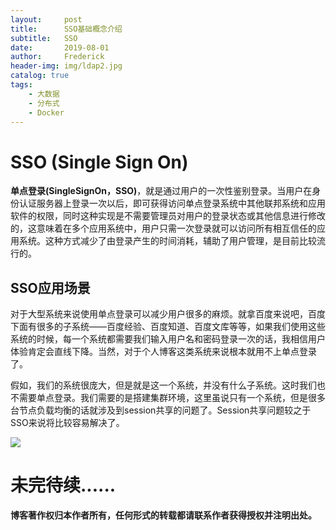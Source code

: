 ```yaml
---
layout:     post
title:      SSO基础概念介绍
subtitle:   SSO
date:       2019-08-01
author:     Frederick
header-img: img/ldap2.jpg
catalog: true
tags:
    - 大数据
    - 分布式
    - Docker
---
```


# SSO (Single Sign On)

**单点登录(SingleSignOn，SSO)**，就是通过用户的一次性鉴别登录。当用户在身份认证服务器上登录一次以后，即可获得访问单点登录系统中其他联邦系统和应用软件的权限，同时这种实现是不需要管理员对用户的登录状态或其他信息进行修改的，这意味着在多个应用系统中，用户只需一次登录就可以访问所有相互信任的应用系统。这种方式减少了由登录产生的时间消耗，辅助了用户管理，是目前比较流行的。

## SSO应用场景

对于大型系统来说使用单点登录可以减少用户很多的麻烦。就拿百度来说吧，百度下面有很多的子系统——百度经验、百度知道、百度文库等等，如果我们使用这些系统的时候，每一个系统都需要我们输入用户名和密码登录一次的话，我相信用户体验肯定会直线下降。当然，对于个人博客这类系统来说根本就用不上单点登录了。

假如，我们的系统很庞大，但是就是这一个系统，并没有什么子系统。这时我们也不需要单点登录。我们需要的是搭建集群环境，这里虽说只有一个系统，但是很多台节点负载均衡的话就涉及到session共享的问题了。Session共享问题较之于SSO来说将比较容易解决了。


![](https://github.com/FrederickHou/FrederickHou.github.io/blob/master/img/sso.jpg?raw=true)


# 未完待续......


**博客著作权归本作者所有，任何形式的转载都请联系作者获得授权并注明出处。**


